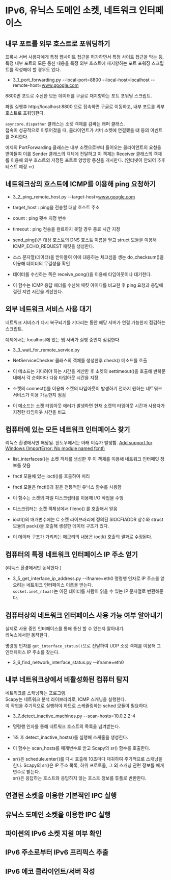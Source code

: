 ﻿# IPv6, 유닉스 도메인 소켓, 네트워크 인터페이스

## 내부 포트를 외부 호스트로 포워딩하기
프록시 서버 사용자에게 특정 웹사이트 접근을 허가하면서 특정 사이트 접근을 막는 등, 특정 내부 포트의 모든 통신 내용을 특정 외부 호스트에 재지향하는 포트 포워징 스크립트를 작성해야 할 경우도 있다.  

- 3_1_port_forwarding.py --local-port=8800 --local-host=localhost --remote-host=www.google.com

8800번 포트로 수신한 모든 데이터를 구글로 재지향하는 포트 포워딩 스크립트.

파일 실행후 http://localhost:8800 으로 접속하면 구글로 이동하고, 내부 포트를 외부 호스트로 포워딩한다.


`asyncore.dispather` 클래스는 소켓 객체를 감싸는 래퍼 클래스.  
접속이 성공적으로 이루어졌을 때, 클라이언트가 서버 소켓에 연결했을 떄 등의 이벤트를 처리한다.

예제의 PortForwarding 클래스는 내부 소켓으로부터 들어오는 클라이언트의 요청을 받아들여 이를 Sender 클래스의 객체에 전달하고 이 객체는 Receiver 클래스의 객체를 이용해 외부 호스트의 저정된 포트로 양방향 통신을 개시한다.
(인터넷이 안되어 추후 테스트 예정 ㅠ)

## 네트워크상의 호스트에 ICMP를 이용해 ping 요청하기

- 3_2_ping_remote_host.py --target-host=www.google.com

 - target_host : ping을 전송할 대상 호스트 주소
 - count : ping 횟수 지정 변수
 - timeout : ping 전송을 완료하지 못할 경우 종료 시간 지정

- send_ping()은 대상 호스트의 DNS 호스트 이름을 얻고 struct 모듈을 이용해 ICMP_ECHO_REQUEST 패킷을 생성한다.
- 소스 문자열(데이터)을 받아들여 이에 대응하는 체크섬을 생는 do_checksum()을 이용해 데이터의 무결성을 확인
- 데이터를 수신하는 쪽은 receive_pong()을 이용해 타임아웃이나 대기한다.
- 이 함수는 ICMP 응답 헤더를 수신해 패킷 아이디를 비교한 후 ping 요청과 응답에 걸린 지연 시간을 계산한다.

## 외부 네트워크 서비스 사용 대기

네트워크 서비스가 다시 복구되기를 기다리는 동안 해당 서버가 연결 가능한지 점검하는 스크립트.  

예제에서는 localhost에 있는 웹 서버가 실행 중인지 점검한다.

- 3_3_wait_for_remote_service.py

 - NetServiceChecker 클래스의 객체를 생성한후 check() 메소드를 호출
 - 이 메소드는 기다려야 하는 시간을 계산한 후 소켓의 settimeout()을 호출해 반복문 내에서 각 순회마다 다음 타임아웃 시간을 지정
 - 소켓의 connect()를 이용해 소켓의 타임아웃이 발생하기 전까지 원하는 네트워크 서비스가 이용 가능한지 점검
 - 이 메소드는 소켓 타임아웃 에러가 발생하면 현재 소켓의 타임아웃 시간과 사용자가 지정한 타임아웃 시간을 비교

## 컴퓨터에 있는 모든 네트워크 인터페이스 찾기
리눅스 환경에서만 해당됨. 윈도우에서는 아래 이슈가 발생함.
[Add support for Windows (ImportError: No module named fcntl)](https://github.com/cs01/gdbgui/issues/18)

 - list_interfaces()는 소켓 객체를 생성한 후 이 객체를 이용해 네트워크 인터페잇 정보를 찾음
 - fnctl 모듈에 있는 ioctl()를 호출하여 처리
 - fnctl 모듈은 fnctl()과 같은 전통적인 유닉스 함수를 사용함
 - 이 함수는 소켓의 파일 디스크립터를 이용해 I/O 작업을 수행
 - 디스크립터는 소켓 객체상에서 fileno() 를 호출해서 얻음

 - ioctl()의 매개변수에는 C 소켓 라이브러리에 정의된 SIOCFIADDR 상수와 struct 모듈의 pack()을 호출해 생성한 데이터 구조가 있다.
 - 이 데이터 구조가 가리키는 메모리의 내용은 ioctl() 호출의 결과로 수정된다.

## 컴퓨터의 특정 네트워크 인터페이스 IP 주소 얻기
(리눅스 환경에서만 동작한다.)

- 3_5_get_interface_ip_address.py --ifname=eth0
명령행 인자로 IP 주소를 얻으려는 네트워크 인터페이스 이름을 받는다.  
`socket.inet_ntoa()`는 이진 데이터를 사람이 읽을 수 있는 IP 문자열로 변환해준다.

## 컴퓨터상의 네트워크 인터페이스 사용 가능 여부 알아내기
실제로 사용 중인 인터페이스를 통해 통신 할 수 있는지 알아내기.  
리눅스에서만 동작한다.  

명령행 인자를 `get_interface_status()`으로 전달하여 UDP 소켓 객체를 이용해 그 인터페이스 IP 주소를 찾는다.

- 3_6_find_network_interface_status.py --ifname=eth0

## 내부 네트워크상에서 비활성화된 컴퓨터 탐지
네트워크를 스캐닝하는 프로그램.  
Scapy는 네트워크 분석 라이브러리로, ICMP 스캐닝을 실행한다.  
이 작업을 주기적으로 실행하야 하므로 스케쥴링하는 sched 모듈이 필요하다.  

- 3_7_detect_inactive_machines.py --scan-hosts=10.0.2.2-4

 - 명령행 인자를 통해 네트워크 호스트의 목록을 넘겨받는다.
 - 1초 후 detect_inactive_hosts()를 실행해 스케줄을 생성한다.
 - 이 함수는 scan_hosts를 매개변수로 받고 Scapy의 sr() 함수를 호출한다.
 - sr()은 schedule.enter()를 다시 호출해 10초마다 재귀하여 주기적으로 스캐닝을 한다.
Scapy의 sr()은 IP 주소 목록, 하위 프로토콜, 그 외 스캐닝 관련 정보를 매개변수로 받는다.  
sr()은 응답하는 호스트와 응답하지 않는 호스트 정보를 튜플로 반환한다.

## 연결된 소켓을 이용한 기본적인 IPC 실행

## 유닉스 도메인 소켓을 이용한 IPC 실행

## 파이썬의 IPv6 소켓 지원 여부 확인

## IPv6 주소로부터 IPv6 프리픽스 추출

## IPv6 에코 클라이언트/서버 작성
